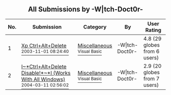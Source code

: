 ﻿<div align="center">

## All Submissions by \-W\|tch\-Doct0r\-

</div>

No.  | Submission | Category | By   | User Rating
---- | ---------- | -------- | ---- | -----------
1 | [Xp Ctrl\+Alt\+Delete<br /><sup>2003-11-01 08:24:40</sup>](https://github.com/Planet-Source-Code/w-tch-doct0r-xp-ctrl-alt-delete__1-49575) | [Miscellaneous<br /><sup>Visual Basic</sup>](../ByCategory/miscellaneous__1-1.md) | \-W\|tch\-Doct0r\- | 4.8 (29 globes from 6 users)
2 | [I\~\*Ctrl\+Alt\+Delete Disable\!\*\~\*I \(Works With All Windows\)<br /><sup>2004-03-11 02:56:02</sup>](https://github.com/Planet-Source-Code/w-tch-doct0r-i-ctrl-alt-delete-disable-i-works-with-all-windows__1-52303) | [Miscellaneous<br /><sup>Visual Basic</sup>](../ByCategory/miscellaneous__1-1.md) | \-W\|tch\-Doct0r\- | 2.9 (20 globes from 7 users)

